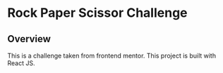 # Rock Paper Scissor Challenge
## Overview
This is a challenge taken from frontend mentor. This project is built with React JS.
